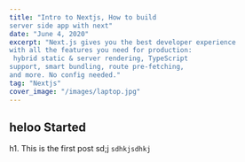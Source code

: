 ```yaml
---
title: "Intro to Nextjs, How to build 
server side app with next"
date: "June 4, 2020"
excerpt: "Next.js gives you the best developer experience 
with all the features you need for production:
 hybrid static & server rendering, TypeScript 
support, smart bundling, route pre-fetching,
and more. No config needed."
tag: "Nextjs"
cover_image: "/images/laptop.jpg"
---
```


## heloo Started

h1. This is the first post
sd;j
`sdhkjsdhkj`
